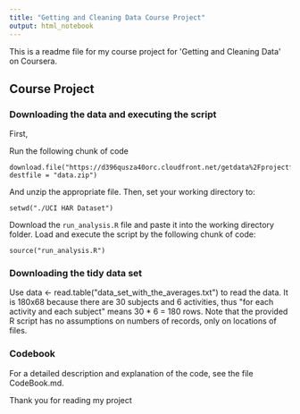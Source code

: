 ```yaml
---
title: "Getting and Cleaning Data Course Project"
output: html_notebook
---
```


This is a readme file for my course project for 'Getting and Cleaning Data' on Coursera. 

## Course Project

### Downloading the data and executing the script

First, 

Run the following chunk of code

```{r}
download.file("https://d396qusza40orc.cloudfront.net/getdata%2Fprojectfiles%2FUCI%20HAR%20Dataset.zip", destfile = "data.zip")
``` 

And unzip the appropriate file. Then, set your working directory to:

```{r}
setwd("./UCI HAR Dataset")
```

Download the `run_analysis.R` file and paste it into the working directory folder. 
Load and execute the script by the following chunk of code: 

```{r}
source("run_analysis.R")
``` 


### Downloading the tidy data set

Use data <- read.table("data_set_with_the_averages.txt") to read the data. It is 180x68 because there are 30 subjects and 6 activities, thus "for each activity and each subject" means 30 * 6 = 180 rows. Note that the provided R script has no assumptions on numbers of records, only on locations of files.

### Codebook
For a detailed description and explanation of the code, see the file CodeBook.md.

Thank you for reading my project
